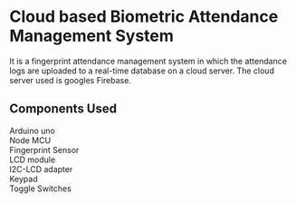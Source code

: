 # Cloud based Biometric Attendance Management System
 It is a fingerprint attendance management system in which the attendance logs are uploaded to a real-time database on a cloud server. The cloud server used is googles Firebase.
## Components Used
 Arduino uno  
 Node MCU    
 Fingerprint Sensor  
 LCD module     
 I2C-LCD adapter  
 Keypad  
 Toggle Switches


